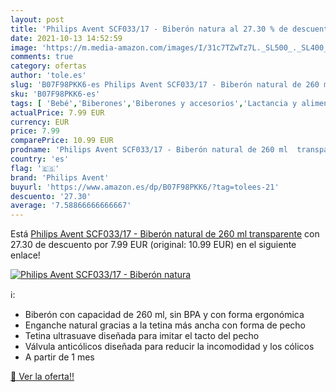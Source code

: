 ```yaml
---
layout: post
title: 'Philips Avent SCF033/17 - Biberón natura al 27.30 % de descuento'
date: 2021-10-13 14:52:59
image: 'https://m.media-amazon.com/images/I/31c7TZwTz7L._SL500_._SL400_.jpg'
comments: true
category: ofertas
author: 'tole.es'
slug: 'B07F98PKK6-es Philips Avent SCF033/17 - Biberón natural de 260 ml...'
sku: 'B07F98PKK6-es'
tags: [ 'Bebé','Biberones','Biberones y accesorios','Lactancia y alimentación','avent','biberón','philips avent', ]
actualPrice: 7.99 EUR
currency: EUR
price: 7.99
comparePrice: 10.99 EUR
prodname: 'Philips Avent SCF033/17 - Biberón natural de 260 ml  transparente'
country: 'es'
flag: '🇪🇸'
brand: 'Philips Avent'
buyurl: 'https://www.amazon.es/dp/B07F98PKK6/?tag=tolees-21'
descuento: '27.30'
average: '7.58866666666667'
---
```


Está [Philips Avent SCF033/17 - Biberón natural de 260 ml  transparente](https://www.amazon.es/dp/B07F98PKK6/?tag=tolees-21) con 27.30 de descuento por 7.99 EUR (original: 10.99 EUR) en el siguiente enlace!

[![Philips Avent SCF033/17 - Biberón natura](https://m.media-amazon.com/images/I/31c7TZwTz7L._SL500_._SL400_.jpg)](https://www.amazon.es/dp/B07F98PKK6/?tag=tolees-21)

ℹ️:

- Biberón con capacidad de 260 ml, sin BPA y con forma ergonómica
- Enganche natural gracias a la tetina más ancha con forma de pecho
- Tetina ultrasuave diseñada para imitar el tacto del pecho
- Válvula anticólicos diseñada para reducir la incomodidad y los cólicos
- A partir de 1 mes

[🛒 Ver la oferta!!](https://www.amazon.es/dp/B07F98PKK6/?tag=tolees-21)
